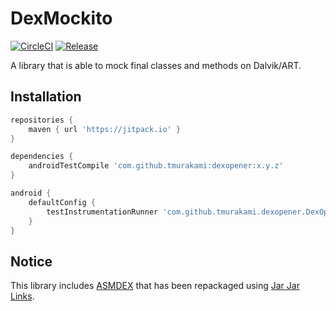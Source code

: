 # DexMockito

[![CircleCI](https://circleci.com/gh/tmurakami/dexopener.svg?style=shield)](https://circleci.com/gh/tmurakami/dexopener)
[![Release](https://jitpack.io/v/tmurakami/dexopener.svg)](https://jitpack.io/#tmurakami/dexopener)

A library that is able to mock final classes and methods on Dalvik/ART.

## Installation

```groovy
repositories {
    maven { url 'https://jitpack.io' }
}

dependencies {
    androidTestCompile 'com.github.tmurakami:dexopener:x.y.z'
}

android {
    defaultConfig {
        testInstrumentationRunner 'com.github.tmurakami.dexopener.DexOpener'
    }
}
```

## Notice

This library includes [ASMDEX](http://asm.ow2.org/asmdex-index.html) that has been repackaged using [Jar Jar Links](https://code.google.com/archive/p/jarjar/).
